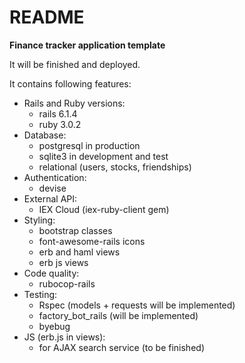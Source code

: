 # README

**Finance tracker application template**

It will be finished and deployed.

It contains following features:
  - Rails and Ruby versions:
    - rails 6.1.4
    - ruby 3.0.2
  - Database:
    - postgresql in production
    - sqlite3 in development and test
    - relational (users, stocks, friendships)
  - Authentication:
    - devise
  - External API:
    - IEX Cloud (iex-ruby-client gem)
  - Styling:
    - bootstrap classes
    - font-awesome-rails icons
    - erb and haml views
    - erb js views
  - Code quality:
    - rubocop-rails
  - Testing:
    - Rspec (models + requests will be implemented)
    - factory_bot_rails (will be implemented)
    - byebug
  - JS (erb.js in views):
    - for AJAX search service (to be finished)
